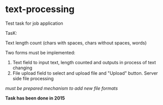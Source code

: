 # text-processing

Test task for job application

TasK:

Text length count (chars with spaces, chars without spaces, words)

Two forms must be implemented:
1. Text field to input text, length counted and outputs in process of text changing
2. File upload field to select and upload file and "Upload" button. Server side file processing

_must be prepared mechanism to add new file formats_

**Task has been done in 2015**